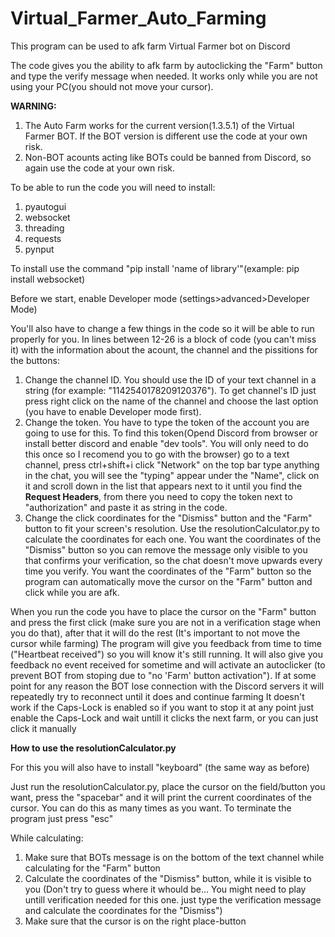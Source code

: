 # Virtual_Farmer_Auto_Farming
This program can be used to afk farm Virtual Farmer bot on Discord

The code gives you the ability to afk farm by autoclicking the "Farm" button and type the verify message
when needed. It works only while you are not using your PC(you should not move your cursor).

**WARNING:** 
1. The Auto Farm works for the current version(1.3.5.1) of the Virtual Farmer BOT. If the BOT version is different
use the code at your own risk.
2. Non-BOT acounts acting like BOTs could be banned from Discord, so again use the code at your own risk.



To be able to run the code you will need to install:
1. pyautogui
2. websocket
3. threading
4. requests
5. pynput

To install use the command "pip install 'name of library'"(example: pip install websocket)



Before we start, enable Developer mode (settings>advanced>Developer Mode)

You'll also have to change a few things in the code so it will be able to run properly for you. In lines between 12-26 is a block of code (you can't miss it) with the information about the acount, the channel and the pissitions for the buttons:
1. Change the channel ID. You should use the ID of your text channel in a string (for example: "1142540178209120376"). To get channel's ID just press right click on the name of the channel and choose the last option
(you have to enable Developer mode first).
2. Change the token. You have to type the token of the account you are going to use for this. To find this token(Opend Discord from browser or install better discord and enable "dev tools". You will only need to do this once so I recomend you to go with the browser)
go to a text channel, press ctrl+shift+i click "Network" on the top bar type anything in the chat, you will see the "typing" appear under the "Name", click on it and scroll down in the list that appears next to it until you find the **Request Headers**,
from there you need to copy the token next to "authorization" and paste it as string in the code.
3. Change the click coordinates for the "Dismiss" button and the "Farm" button to fit your screen's resolution. Use the resolutionCalculator.py to calculate the coordinates for each one.
You want the coordinates of the "Dismiss" button so you can remove the message only visible to you that confirms your verification, so the chat doesn't move upwards every time you verify.
You want the coordinates of the "Farm" button so the program can automatically move the cursor on the "Farm" button and click while you are afk.


When you run the code you have to place the cursor on the "Farm" button and press the first click (make sure you are not in a verification stage when you do that), after that it will do the rest (It's important to not move the cursor while farming)
The program will give you feedback from time to time ("Heartbeat received") so you will know it's still running. It will also give you feedback no event received for sometime and will activate an autoclicker (to prevent BOT from stoping due to "no 'Farm' button activation").
If at some point for any reason the BOT lose connection with the Discord servers it will repeatedly try to reconnect until it does and continue farming
It doesn't work if the Caps-Lock is enabled so if you want to stop it at any point just enable the Caps-Lock and wait untill it clicks the next farm, or you can just click it manually





**How to use the resolutionCalculator.py**

For this you will also have to install "keyboard" (the same way as before)

Just run the resolutionCalculator.py, place the cursor on the field/button you want, press the "spacebar" and it will print the current coordinates of the cursor. You can do this as many times as you want. To terminate the program just press "esc"

While calculating:
1. Make sure that BOTs message is on the bottom of the text channel while calculating for the "Farm" button
2. Calculate the coordinates of the "Dismiss" button, while it is visible to you (Don't try to guess where it whould be... You might need to play untill verification needed for this one. just type the verification message and calculate the coordinates for the "Dismiss")
3. Make sure that the cursor is on the right place-button
